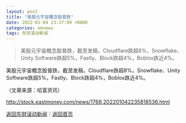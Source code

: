 ```yaml
---
layout: post
title: "美股元宇宙概念股普跌"
date: 2022-01-04 23:17:09 +0800
categories: emnews
tags: 东财滚动新闻
---
```

> 美股元宇宙概念股普跌，截至发稿，Cloudflare跌超8%，Snowflake、Unity Software跌超5%，Fastly、Block跌超4%，Boblox跌近4%。

<p>美股元宇宙概念股普跌，截至发稿，Cloudflare跌超8%，Snowflake、Unity Software跌超5%，Fastly、Block跌超4%，Boblox跌近4%。</p><p class="em_media">（文章来源：哈富资讯）</p>

<http://stock.eastmoney.com/news/1768,202201042235818536.html>

[返回东财滚动新闻](//finews.withounder.com/emnews/)｜[返回首页](//finews.withounder.com/)
